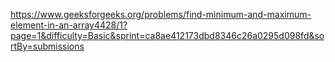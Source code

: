 https://www.geeksforgeeks.org/problems/find-minimum-and-maximum-element-in-an-array4428/1?page=1&difficulty=Basic&sprint=ca8ae412173dbd8346c26a0295d098fd&sortBy=submissions
